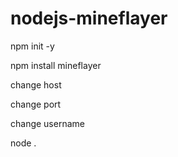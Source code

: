 # nodejs-mineflayer
npm init -y

npm install mineflayer

change host

change port

change username

node .
